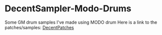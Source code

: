 # DecentSampler-Modo-Drums
Some GM drum samples I've made using MODO drum
Here is a link to the patches/samples: [DecentPatches](https://www.jottacloud.com/s/2808382b0e52daa4ceca4a273a448d0a12f)

